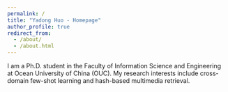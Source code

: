 ```yaml
---
permalink: /
title: "Yadong Huo - Homepage"
author_profile: true
redirect_from: 
  - /about/
  - /about.html
---
```


I am a Ph.D. student in the Faculty of Information Science and Engineering at Ocean University of China (OUC). My research interests include cross-domain few-shot learning and hash-based multimedia retrieval.
